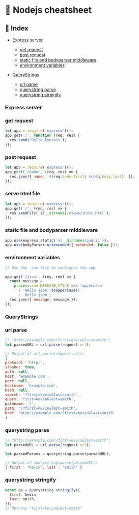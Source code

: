 # :tada: Nodejs cheatsheet

## :pencil: Index

- [Express server](#Express-server)

  - [get request](#get-request)
  - [post request](#post-request)
  - [static file and bodyparser middleware](#static-file-and-bodyparser-middleware)
  - [environment variables](#environment-variables)

- [QueryStrings](#QueryStrings)

  - [url parse](#url-parse)
  - [querystring parse](#querystring-parse)
  - [querystring stringify](#querystring-stringify)

### Express server

### get request

```js
let app = require('express')();
app.get('/', function (req, res) {
  res.send('Hello Express');
});
```

### post request

```js
let app = require('express')();
app.post('/name', (req, res) => {
  res.json({ name: `${req.body.first} ${req.body.last}` });
});
```

### serve html file

```js
let app = require('express')();
app.get('/', (req, res) => {
  res.sendFile(`${__dirname}/views/index.html`);
});
```

### static file and bodyparser middleware

```js
app.use(express.static(`${__dirname}/public`));
app.use(bodyParser.urlencoded({ extended: false }));
```

### environment variables

```js
// Use the .env file to configure the app

app.get('/json', (req, res) => {
  const message =
    process.env.MESSAGE_STYLE === 'uppercase'
      ? 'Hello json'.toUpperCase()
      : 'Hello json';
  res.json({ message: message });
});
```

### QueryStrings

### url parse

```js
// "http://example.com/?first=kevin&last=smith";
let parsedURL = url.parse(request.url);

// Output of url.parse(request.url);
{
protocol: 'http:',
slashes: true,
auth: null,
host: 'example.com',
port: null,
hostname: 'example.com',
hash: null,
search: '?first=kevin&last=smith',
query: 'first=kevin&last=smith',
pathname: '/',
path: '/?first=kevin&last=smith',
href: 'http://example.com/?first=kevin&last=smith'
}

```

### querystring parse

```js
// "http://example.com/?first=kevin&last=smith";
let parsedURL = url.parse(request.url);

let parsedParams = querystring.parse(parsedURL);

// Output of querystring.parse(parsedURL);
{ first : "kevin", last : "smith" }
```

### querystring stringify

```js
const qs = querystring.stringify({
  first: kevin,
  last: smith,
});
// Returns "first=kevin&last=smith"
```
